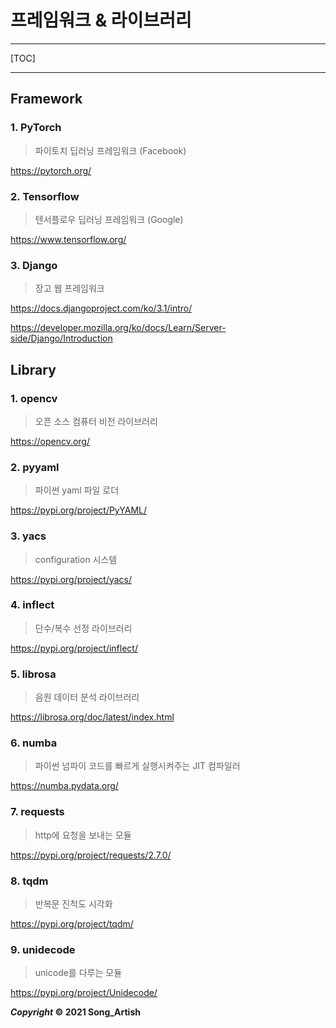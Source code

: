 # 프레임워크 & 라이브러리

---

[TOC]

---

## Framework

### 1. PyTorch

> 파이토치 딥러닝 프레임워크 (Facebook)

https://pytorch.org/

### 2. Tensorflow

> 텐서플로우 딥러닝 프레임워크 (Google)

https://www.tensorflow.org/

### 3. Django

> 장고 웹 프레임워크

https://docs.djangoproject.com/ko/3.1/intro/

https://developer.mozilla.org/ko/docs/Learn/Server-side/Django/Introduction



## Library

### 1. opencv

> 오픈 소스 컴퓨터 비전 라이브러리

https://opencv.org/

### 2. pyyaml

> 파이썬 yaml 파일 로더

https://pypi.org/project/PyYAML/

### 3. yacs

> configuration 시스템

https://pypi.org/project/yacs/

### 4. inflect

> 단수/복수 선정 라이브러리

https://pypi.org/project/inflect/

### 5. librosa

> 음원 데이터 분석 라이브러리

https://librosa.org/doc/latest/index.html

### 6. numba

> 파이썬 넘파이 코드를 빠르게 실행시켜주는 JIT 컴파일러

https://numba.pydata.org/

### 7. requests

> http에 요청을 보내는 모듈

https://pypi.org/project/requests/2.7.0/

### 8. tqdm

> 반복문 진척도 시각화

https://pypi.org/project/tqdm/

### 9. unidecode

> unicode를 다루는 모듈

https://pypi.org/project/Unidecode/



***Copyright* © 2021 Song_Artish**